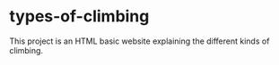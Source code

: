 # types-of-climbing

This project is an HTML basic website explaining the different kinds of climbing.


